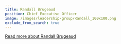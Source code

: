 ```yaml
---
title: Randall Brugeaud
position: Chief Executive Officer
image: /images/leadership-group/Randall_100x100.png
exclude_from_search: true
---
```


[Read more about Randall Brugeaud](/who-we-are/leadership/)
